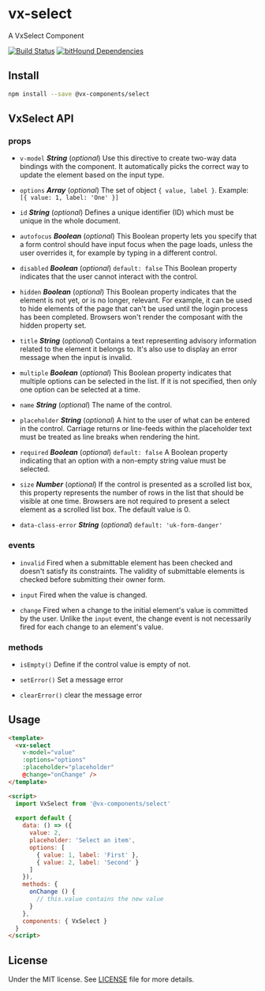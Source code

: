 # vx-select

A VxSelect Component

[![Build Status](https://travis-ci.org/vx-components/select.svg?branch=master)](https://travis-ci.org/vx-components/select)
[![bitHound Dependencies](https://www.bithound.io/github/vx-components/select/badges/dependencies.svg)](https://www.bithound.io/github/vx-components/select/master/dependencies/npm)

## Install
```sh
npm install --save @vx-components/select
```

## VxSelect API
### props 
- `v-model` ***String*** (*optional*) 
Use this directive to create two-way data bindings with the component. It automatically picks the correct way to update the element based on the input type. 

- `options` ***Array*** (*optional*) 
The set of object `{ value, label }`. Example: `[{ value: 1, label: 'One' }]` 

- `id` ***String*** (*optional*) 
Defines a unique identifier (ID) which must be unique in the whole document. 

- `autofocus` ***Boolean*** (*optional*) 
This Boolean property lets you specify that a form control should have input focus when the page loads, unless the user overrides it, for example by typing in a different control. 

- `disabled` ***Boolean*** (*optional*) `default: false` 
This Boolean property indicates that the user cannot interact with the control. 

- `hidden` ***Boolean*** (*optional*) 
This Boolean property indicates that the element is not yet, or is no longer, relevant. For example, it can be used to hide elements of the page that can't be used until the login process has been completed. Browsers won't render the composant with the hidden property set. 

- `title` ***String*** (*optional*) 
Contains a text representing advisory information related to the element it belongs to. It's also use to display an error message when the input is invalid. 

- `multiple` ***Boolean*** (*optional*) 
This Boolean property indicates that multiple options can be selected in the list. If it is not specified, then only one option can be selected at a time. 

- `name` ***String*** (*optional*) 
The name of the control. 

- `placeholder` ***String*** (*optional*) 
A hint to the user of what can be entered in the control. Carriage returns or line-feeds within the placeholder text must be treated as line breaks when rendering the hint. 

- `required` ***Boolean*** (*optional*) `default: false` 
A Boolean property indicating that an option with a non-empty string value must be selected. 

- `size` ***Number*** (*optional*) 
If the control is presented as a scrolled list box, this property represents the number of rows in the list that should be visible at one time. Browsers are not required to present a select element as a scrolled list box. The default value is 0. 

- `data-class-error` ***String*** (*optional*) `default: 'uk-form-danger'` 

### events 
- `invalid` Fired when a submittable element has been checked and doesn't satisfy its constraints. The validity of submittable elements is checked before submitting their owner form. 

- `input` Fired when the value is changed. 

- `change` Fired when a change to the initial element's value is committed by the user. Unlike the `input` event, the change event is not necessarily fired for each change to an element's value. 

### methods 
- `isEmpty()` 
Define if the control value is empty of not. 

- `setError()` 
Set a message error 

- `clearError()` 
clear the message error 


## Usage

```html
<template>
  <vx-select
    v-model="value"
    :options="options"
    :placeholder="placeholder"
    @change="onChange" />
</template>

<script>
  import VxSelect from '@vx-components/select'
  
  export default {
    data: () => ({
      value: 2,
      placeholder: 'Select an item',
      options: [
        { value: 1, label: 'First' },
        { value: 2, label: 'Second' }
      ]
    }),
    methods: {
      onChange () {
        // this.value contains the new value
      }
    },
    components: { VxSelect }
  }
</script>
```

## License

Under the MIT license. See [LICENSE](https://github.com/vx-components/select/blob/master/LICENSE) file for more details.
